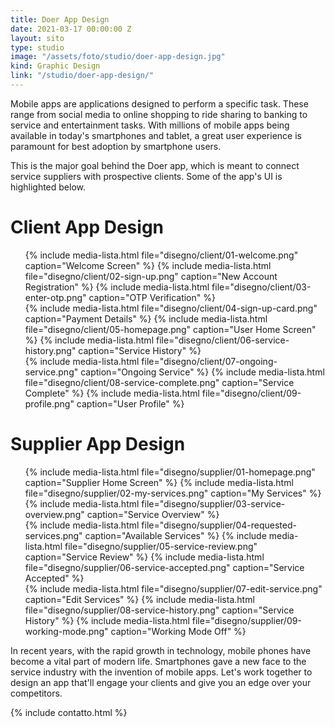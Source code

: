 ```yaml
---
title: Doer App Design
date: 2021-03-17 00:00:00 Z
layout: sito
type: studio
image: "/assets/foto/studio/doer-app-design.jpg"
kind: Graphic Design
link: "/studio/doer-app-design/"
---
```

Mobile apps are applications designed to perform a specific task. These range from social media to online shopping to ride sharing to banking to service and entertainment tasks. With millions of mobile apps being available in today's smartphones and tablet, a great user experience is paramount for best adoption by smartphone users.

This is the major goal behind the Doer app, which is meant to connect service suppliers with prospective clients. Some of the app's UI is highlighted below.

# Client App Design
<div class="media logos">
<ul>
{% include media-lista.html file="disegno/client/01-welcome.png" caption="Welcome Screen" %}
{% include media-lista.html file="disegno/client/02-sign-up.png" caption="New Account Registration" %}
{% include media-lista.html file="disegno/client/03-enter-otp.png" caption="OTP Verification" %}
<div class="break"></div>
{% include media-lista.html file="disegno/client/04-sign-up-card.png" caption="Payment Details" %}
{% include media-lista.html file="disegno/client/05-homepage.png" caption="User Home Screen" %}
{% include media-lista.html file="disegno/client/06-service-history.png" caption="Service History" %}
<div class="break"></div>
{% include media-lista.html file="disegno/client/07-ongoing-service.png" caption="Ongoing Service" %}
{% include media-lista.html file="disegno/client/08-service-complete.png" caption="Service Complete" %}
{% include media-lista.html file="disegno/client/09-profile.png" caption="User Profile" %}
<div class="break"></div>
</ul>
</div>

# Supplier App Design
<div class="media logos">
<ul>
{% include media-lista.html file="disegno/supplier/01-homepage.png" caption="Supplier Home Screen" %}
{% include media-lista.html file="disegno/supplier/02-my-services.png" caption="My Services" %}
{% include media-lista.html file="disegno/supplier/03-service-overview.png" caption="Service Overview" %}
<div class="break"></div>
{% include media-lista.html file="disegno/supplier/04-requested-services.png" caption="Available Services" %}
{% include media-lista.html file="disegno/supplier/05-service-review.png" caption="Service Review" %}
{% include media-lista.html file="disegno/supplier/06-service-accepted.png" caption="Service Accepted" %}
<div class="break"></div>
{% include media-lista.html file="disegno/supplier/07-edit-service.png" caption="Edit Services" %}
{% include media-lista.html file="disegno/supplier/08-service-history.png" caption="Service History" %}
{% include media-lista.html file="disegno/supplier/09-working-mode.png" caption="Working Mode Off" %}
<div class="break"></div>
</ul>
</div>

In recent years, with the rapid growth in technology, mobile phones have become a vital part of modern life. Smartphones gave a new face to the service industry with the invention of mobile apps. Let's work together to design an app that'll engage your clients and give you an edge over your competitors.

{% include contatto.html %}